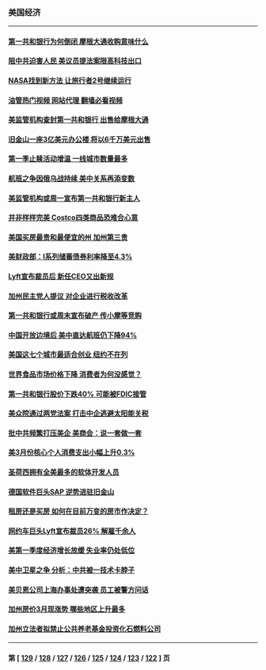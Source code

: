 ### 美国经济
---
#### [第一共和银行为何倒闭 摩根大通收购意味什么](../../pages/ncid1078158/n13986061.md?05022045) 
#### [阻中共迫害人民 美议员提法案限高科技出口](../../pages/ncid1078158/n13986043.md?05022045) 
#### [NASA找到新方法 让旅行者2号继续运行](../../pages/ncid1078158/n13985995.md?05022045) 
#### [油管热门视频 网站代理 翻墙必看视频](http://138.2.39.72:81/youtube.html?epic-marker?05022045)
#### [美监管机构查封第一共和银行 出售给摩根大通](../../pages/ncid1078158/n13985805.md?05022045) 
#### [旧金山一座3亿美元办公楼 将以6千万美元出售](../../pages/ncid1078158/n13985615.md?05022045) 
#### [第一季止赎活动增温 一线城市数量最多](../../pages/ncid1078158/n13985552.md?05022045) 
#### [航班之争因俄乌战持续 美中关系再添变数](../../pages/ncid1078158/n13985463.md?05022045) 
#### [美监管机构或周一宣布第一共和银行新主人](../../pages/ncid1078158/n13985320.md?05022045) 
#### [并非样样完美 Costco四类商品恐难合心意](../../pages/ncid1078158/n13983018.md?05022045) 
#### [美国买房最贵和最便宜的州 加州第三贵](../../pages/ncid1078158/n13984581.md?05022045) 
#### [美财政部：I系列储蓄债券利率降至4.3%](../../pages/ncid1078158/n13984708.md?05022045) 
#### [Lyft宣布裁员后 新任CEO又出新规](../../pages/ncid1078158/n13984649.md?05022045) 
#### [加州民主党人提议 对企业进行税收改革](../../pages/ncid1078158/n13984334.md?05022045) 
#### [第一共和银行或周末宣布破产 传小摩等竞购](../../pages/ncid1078158/n13984206.md?05022045) 
#### [中国开放边境后 美中直达航班仍下降94%](../../pages/ncid1078158/n13984142.md?05022045) 
#### [美国这七个城市最适合创业 纽约不在列](../../pages/ncid1078158/n13984155.md?05022045) 
#### [世界食品市场价格下降 消费者为何没感觉？](../../pages/ncid1078158/n13984051.md?05022045) 
#### [第一共和银行股价下跌40% 可能被FDIC接管](../../pages/ncid1078158/n13984041.md?05022045) 
#### [美众院通过两党法案 打击中企逃避太阳能关税](../../pages/ncid1078158/n13983860.md?05022045) 
#### [批中共频繁打压美企 美商会：说一套做一套](../../pages/ncid1078158/n13983961.md?05022045) 
#### [美3月份核心个人消费支出小幅上升0.3%](../../pages/ncid1078158/n13983937.md?05022045) 
#### [圣荷西拥有全美最多的软体开发人员](../../pages/ncid1078158/n13983451.md?05022045) 
#### [德国软件巨头SAP 逆势进驻旧金山](../../pages/ncid1078158/n13983426.md?05022045) 
#### [租房还是买房 如何在目前万变的房市作决定？](../../pages/ncid1078158/n13983182.md?05022045) 
#### [网约车巨头Lyft宣布裁员26% 解雇千余人](../../pages/ncid1078158/n13983106.md?05022045) 
#### [美第一季度经济增长放缓 失业率仍处低位](../../pages/ncid1078158/n13982889.md?05022045) 
#### [美中卫星之争 分析：中共被一技术卡脖子](../../pages/ncid1078158/n13982523.md?05022045) 
#### [美贝恩公司上海办事处遭突袭 员工被警方问话](../../pages/ncid1078158/n13982485.md?05022045) 
#### [加州房价3月现涨势 哪些地区上升最多](../../pages/ncid1078158/n13982438.md?05022045) 
#### [加州立法者拟禁止公共养老基金投资化石燃料公司](../../pages/ncid1078158/n13981932.md?05022045) 

---
#### 第 [ [129](./129.md?05022045) / [128](./128.md?05022045) / [127](./127.md?05022045) / [126](./126.md?05022045) / [125](./125.md?05022045) / [124](./124.md?05022045) / [123](./123.md?05022045) / [122](./122.md?05022045) ] 页

